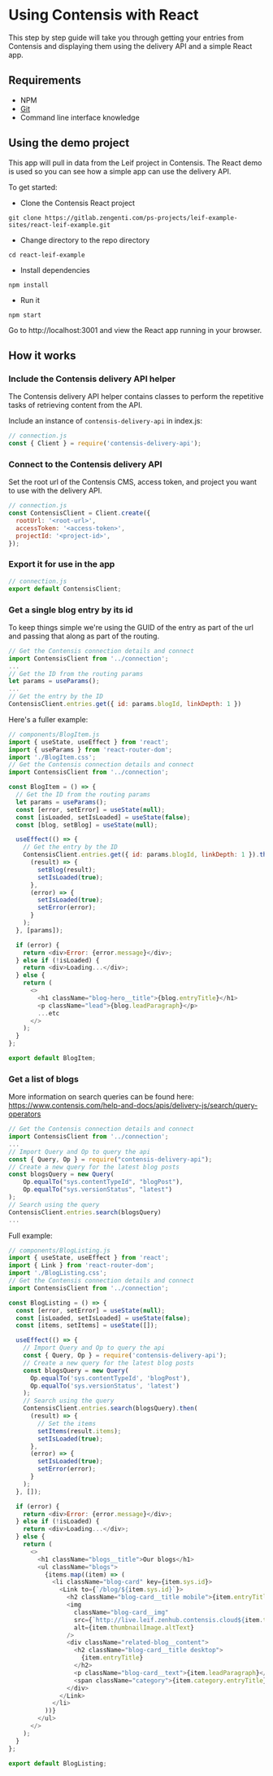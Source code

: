 # Using Contensis with React

This step by step guide will take you through getting your entries from Contensis and displaying them using the delivery API and a simple React app.

## Requirements

- NPM
- [Git](https://git-scm.com/downloads)
- Command line interface knowledge

## Using the demo project

This app will pull in data from the Leif project in Contensis. The React demo is used so you can see how a simple app can use the delivery API.

To get started:

- Clone the Contensis React project

```shell
git clone https://gitlab.zengenti.com/ps-projects/leif-example-sites/react-leif-example.git
```

- Change directory to the repo directory

```shell
cd react-leif-example
```

- Install dependencies

```shell
npm install
```

- Run it

```shell
npm start
```

Go to http://localhost:3001 and view the React app running in your browser.

## How it works

### Include the Contensis delivery API helper

The Contensis delivery API helper contains classes to perform the repetitive tasks of retrieving content from the API.

Include an instance of `contensis-delivery-api` in index.js:

```js
// connection.js
const { Client } = require('contensis-delivery-api');
```

### Connect to the Contensis delivery API

Set the root url of the Contensis CMS, access token, and project you want to use with the delivery API.

```js
// connection.js
const ContensisClient = Client.create({
  rootUrl: '<root-url>',
  accessToken: '<access-token>',
  projectId: '<project-id>',
});
```

### Export it for use in the app

```js
// connection.js
export default ContensisClient;
```

### Get a single blog entry by its id

To keep things simple we're using the GUID of the entry as part of the url and passing that along as part of the routing.

```js
// Get the Contensis connection details and connect
import ContensisClient from '../connection';
...
// Get the ID from the routing params
let params = useParams();
...
// Get the entry by the ID
ContensisClient.entries.get({ id: params.blogId, linkDepth: 1 })
```

Here's a fuller example:

```js
// components/BlogItem.js
import { useState, useEffect } from 'react';
import { useParams } from 'react-router-dom';
import './BlogItem.css';
// Get the Contensis connection details and connect
import ContensisClient from '../connection';

const BlogItem = () => {
  // Get the ID from the routing params
  let params = useParams();
  const [error, setError] = useState(null);
  const [isLoaded, setIsLoaded] = useState(false);
  const [blog, setBlog] = useState(null);

  useEffect(() => {
    // Get the entry by the ID
    ContensisClient.entries.get({ id: params.blogId, linkDepth: 1 }).then(
      (result) => {
        setBlog(result);
        setIsLoaded(true);
      },
      (error) => {
        setIsLoaded(true);
        setError(error);
      }
    );
  }, [params]);

  if (error) {
    return <div>Error: {error.message}</div>;
  } else if (!isLoaded) {
    return <div>Loading...</div>;
  } else {
    return (
      <>
        <h1 className="blog-hero__title">{blog.entryTitle}</h1>
        <p className="lead">{blog.leadParagraph}</p>
        ...etc
      </>
    );
  }
};

export default BlogItem;
```

### Get a list of blogs

More information on search queries can be found here: https://www.contensis.com/help-and-docs/apis/delivery-js/search/query-operators

```js
// Get the Contensis connection details and connect
import ContensisClient from '../connection';
...
// Import Query and Op to query the api
const { Query, Op } = require("contensis-delivery-api");
// Create a new query for the latest blog posts
const blogsQuery = new Query(
    Op.equalTo("sys.contentTypeId", "blogPost"),
    Op.equalTo("sys.versionStatus", "latest")
);
// Search using the query
ContensisClient.entries.search(blogsQuery)
...
```

Full example:

```js
// components/BlogListing.js
import { useState, useEffect } from 'react';
import { Link } from 'react-router-dom';
import './BlogListing.css';
// Get the Contensis connection details and connect
import ContensisClient from '../connection';

const BlogListing = () => {
  const [error, setError] = useState(null);
  const [isLoaded, setIsLoaded] = useState(false);
  const [items, setItems] = useState([]);

  useEffect(() => {
    // Import Query and Op to query the api
    const { Query, Op } = require('contensis-delivery-api');
    // Create a new query for the latest blog posts
    const blogsQuery = new Query(
      Op.equalTo('sys.contentTypeId', 'blogPost'),
      Op.equalTo('sys.versionStatus', 'latest')
    );
    // Search using the query
    ContensisClient.entries.search(blogsQuery).then(
      (result) => {
        // Set the items
        setItems(result.items);
        setIsLoaded(true);
      },
      (error) => {
        setIsLoaded(true);
        setError(error);
      }
    );
  }, []);

  if (error) {
    return <div>Error: {error.message}</div>;
  } else if (!isLoaded) {
    return <div>Loading...</div>;
  } else {
    return (
      <>
        <h1 className="blogs__title">Our blogs</h1>
        <ul className="blogs">
          {items.map((item) => (
            <li className="blog-card" key={item.sys.id}>
              <Link to={`/blog/${item.sys.id}`}>
                <h2 className="blog-card__title mobile">{item.entryTitle}</h2>
                <img
                  className="blog-card__img"
                  src={`http://live.leif.zenhub.contensis.cloud${item.thumbnailImage.asset.sys.uri}`}
                  alt={item.thumbnailImage.altText}
                />
                <div className="related-blog__content">
                  <h2 className="blog-card__title desktop">
                    {item.entryTitle}
                  </h2>
                  <p className="blog-card__text">{item.leadParagraph}</p>
                  <span className="category">{item.category.entryTitle}</span>
                </div>
              </Link>
            </li>
          ))}
        </ul>
      </>
    );
  }
};

export default BlogListing;
```
